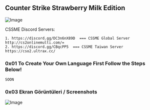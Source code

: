 ## Counter Strike Strawberry Milk Edition


![Image](photo/white.png)

CSSME Discord Servers:

    1. https://discord.gg/DC3n6nX89D  === CSSME Global Server http://cs2onlinemulti.com/=
    2. https://discord.gg/CBqcPP5  === CSSME Taiwan Server https://cso2.ultrax.cc/
    

### 0x01 To Create Your Own Language First Follow the Steps Below!

    SOON
    

### 0x03 Ekran Görüntüleri / Screenshots

![Image](photo/white.png)
